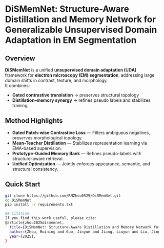 # DiSMemNet: Structure-Aware Distillation and Memory Network for Generalizable Unsupervised Domain Adaptation in EM Segmentation

## Overview
**DiSMemNet** is a unified **unsupervised domain adaptation (UDA)** framework for **electron microscopy (EM) segmentation**, addressing large domain shifts in contrast, texture, and morphology.  
It combines:
- **Gated contrastive translation** → preserves structural topology  
- **Distillation–memory synergy** → refines pseudo labels and stabilizes training

## Method Highlights
- **Gated Patch-wise Contrastive Loss** — Filters ambiguous negatives, preserves morphological topology.  
- **Mean-Teacher Distillation** — Stabilizes representation learning via EMA-based supervision.  
- **Prototype-Guided Memory Bank** — Refines pseudo-labels with structure-aware retrieval.  
- **Unified Optimization** — Jointly enforces appearance, semantic, and structural consistency.  


## Quick Start
```bash
git clone https://github.com/RNZhou0529/DiSMemNet.git
cd DiSMemNet
pip install -r requirements.txt

## Citation
If you find this work useful, please cite:
@article{zhou2025dismemnet,
  title={DiSMemNet: Structure-Aware Distillation and Memory Network for Generalizable Unsupervised Domain Adaptation in EM Segmentation},
  author={Zhou, Ruining and Guo, Jinyue and Jiang, Liuyun and Liu, Jing and Han, Hua},
  year={2025},
}


